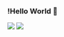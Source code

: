### !Hello World 👋


<img src="https://img.shields.io/badge/-Blog-green"/>

<img src="https://img.shields.io/badge/Android-3DDC84?style=flat-square&logo=IOS&logoColor=white"/>

